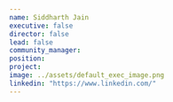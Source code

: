 ```yaml
---
name: Siddharth Jain
executive: false
director: false
lead: false
community_manager:   
position:  
project:  
image: ../assets/default_exec_image.png
linkedin: "https://www.linkedin.com/"
---
```

